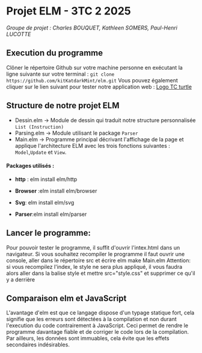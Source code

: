 # Projet ELM - 3TC 2 2025

_Groupe de projet : Charles BOUQUET, Kathleen SOMERS, Paul-Henri LUCOTTE_

## Execution du programme
Clôner le répertoire Github sur votre machine personne en exécutant la ligne suivante sur votre terminal : `git clone https://github.com/kitKatdarkMint/elm.git`
Vous pouvez également cliquer sur le lien suivant pour tester notre application web : [Logo TC turtle](https://github.com/kitKatdarkMint/elm/blob/main/index.html)
## Structure de notre projet ELM
* Dessin.elm -> Module de dessin qui traduit notre structure personnalisée `List (Instruction)`
* Parsing.elm -> Module utilisant le package `Parser`
* Main.elm -> Programme principal décrivant l'affichage de la page et applique l'architecture ELM avec les trois fonctions suivantes : `Model`,`Update` et `View`.

#### Packages utilisés :
* **http** : elm install elm/http

* **Browser** :elm install elm/browser

* **Svg**: elm install elm/svg

* **Parser**:elm install elm/parser
  
## Lancer le programme:
Pour pouvoir tester le programme, il suffit d'ouvrir l'intex.html dans un navigateur.
Si vous souhaitez recompiler le programme il faut ouvrir une console, aller dans le répertoire src et écrire elm make Main.elm
Attention: si vous recompilez l'index, le style ne sera plus appliqué, il vous faudra alors aller dans la balise style et mettre src="style.css" et supprimer ce qu'il y a derrière

## Comparaison elm et JavaScript
L'avantage d'elm est que ce langage dispose d'un typage statique fort, cela signifie que les erreurs sont détectées à la compilation et non durant l'execution du code contrairement à JavaScript. Ceci permet de rendre le programme davantage fiable et de corriger le code lors de la compilation. Par ailleurs, les données sont immuables, cela évite que les effets secondaires indésirables.
